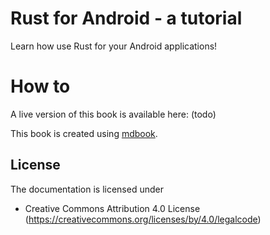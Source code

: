 # Rust for Android - a tutorial

Learn how use Rust for your Android applications!

# How to
A live version of this book is available here: (todo)

This book is created using [mdbook](http://azerupi.github.io/mdBook/).

## License

The documentation is licensed under

- Creative Commons Attribution 4.0 License (https://creativecommons.org/licenses/by/4.0/legalcode)

